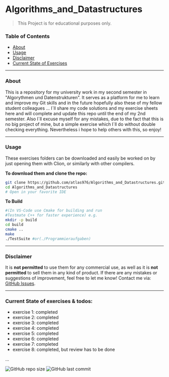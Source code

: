 # Algorithms_and_Datastructures

> This Project is for educational purposes only.


### Table of Contents
- [About](#about)
- [Usage](#usage)
- [Disclaimer](#disclaimer)
- [Current State of Exercises](#current-state-of-excercises--todos)


---

### About
This is a repository for my university work in my second semester in "Algorythmen und Datenstrukturen".
It serves as a platform for me to learn and improve my Git skills and in the future hopefully also these of my fellow student colleagues ...
I´ll share my code solutions and my exercise sheets here and will complete and update this repo until the end of my 2nd semester.
Also I´ll excuse myself for any mistakes, due to the fact that this is no big project of mine, but a simple exercise which I´ll do without double checking everything.
Nevertheless i hope to help others with this, so enjoy!

---

### Usage
These exercises folders can be downloaded and easily be worked on by just opening them with Clion, or similarly with other compilers.

**To download them and clone the repo:**

```sh
git clone https://github.com/atlas976/Algorithms_and_Datastructures.git
cd Algorithms_and_Datastructures
# Open in your favorite IDE
```

**To Build**

```sh
#(In VS-Code use Cmake for building and run 
#Testmate C++ for faster experience) e.g.
mkdir -p build
cd build
cmake ..
make
./TestSuite #or(./Programmieraufgaben)
```
---

### Disclaimer
It is **not permitted** to use them for any commercial use, as well as it is **not permitted** to sell them in any kind of product. If there are any mistakes or suggestions of improvement, feel free to let me know! Contact me via: [GitHub Issues](https://github.com/atlas976/Algorithms_and_Datastructures/issues). 


---

### Current State of exercises & todos: 

- exercise 1: completed
- exercise 2: completed
- exercise 3: completed
- exercise 4: completed
- exercise 5: completed
- exercise 6: completed
- exercise 7: completed
- exercise 8: completed, but review has to be done

...

![GitHub repo size](https://img.shields.io/github/repo-size/atlas976/Algorithms_and_Datastructures)
![GitHub last commit](https://img.shields.io/github/last-commit/atlas976/Algorithms_and_Datastructures)

